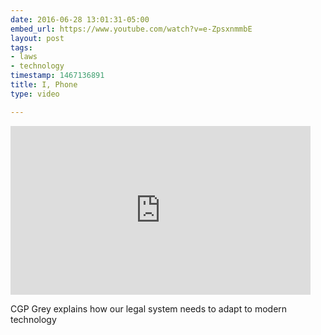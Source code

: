 ```yaml
---
date: 2016-06-28 13:01:31-05:00
embed_url: https://www.youtube.com/watch?v=e-ZpsxnmmbE
layout: post
tags:
- laws
- technology
timestamp: 1467136891
title: I, Phone
type: video

---
```

<iframe width="480" height="270" src="https://www.youtube.com/embed/e-ZpsxnmmbE?feature=oembed" frameborder="0" allowfullscreen></iframe>

CGP Grey explains how our legal system needs to adapt to modern technology